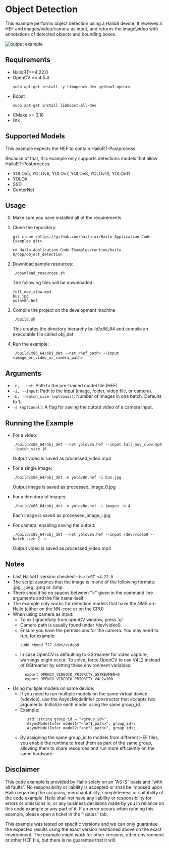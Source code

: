 Object Detection
================
This example performs object detection using a Hailo8 device.
It receives a HEF and images/video/camera as input, and returns the image\video with annotations of detected objects and bounding boxes.

![output example](./obj_det.gif)

Requirements
------------

- HailoRT==4.22.0
- OpenCV >= 4.5.4
    ```shell script
    sudo apt-get install -y libopencv-dev python3-opencv
    ```
- Boost
    ```shell script
    sudo apt-get install libboost-all-dev
    ```
- CMake >= 3.16
- Gtk


Supported Models
----------------
This example expects the HEF to contain HailoRT-Postprocess. 

Because of that, this example only supports detections models that allow HailoRT-Postprocess:
- YOLOv5, YOLOv6, YOLOv7, YOLOv8, YOLOv10, YOLOv11
- YOLOX
- SSD
- CenterNet


Usage
-----
0. Make sure you have installed all of the requirements.

1. Clone the repository:
    ```shell script
    git clone <https://github.com/hailo-ai/Hailo-Application-Code-Examples.git>
        
    cd Hailo-Application-Code-Examples/runtime/hailo-8/cpp/object_detection
    ``` 

2. Download sample resources:
	```shell script
    ./download_resources.sh
    ```
    The following files will be downloaded:
    ```
    full_mov_slow.mp4
    bus.jpg
    yolov8n.hef
    ```

3. Compile the project on the development machine  
	```shell script
    ./build.sh
    ```
	This creates the directory hierarchy build/x86_64 and compile an executable file called obj_det

5. Run the example:

	```shell script
    ./build/x86_64/obj_det --net <hef_path> --input <image_or_video_or_camera_path>
    ```

Arguments
---------

- ``-n, --net``: Path to the pre-trained model file (HEF).
- ``-i, --input``: Path to the input (image, folder, video file, or camera).
- ``-b, --batch_size (optional)``: Number of images in one batch. Defaults to 1.
- ``-s (optional)``: A flag for saving the output video of a camera input.

Running the Example
-------------------
- For a video:
    ```shell script
	./build/x86_64/obj_det --net yolov8n.hef --input full_mov_slow.mp4 --batch_size 16
    ```
    Output video is saved as processed_video.mp4

- For a single image:
    ```shell script
    ./build/x86_64/obj_det -n yolov8n.hef -i bus.jpg
    ```
    Output image is saved as processed_image_0.jpg

- For a directory of images:
    ```shell script
    ./build/x86_64/obj_det -n yolov8n.hef -i images -b 4
    ````
    Each image is saved as processed_image_i.jpg
    
- For camera, enabling saving the output:
    ```shell script
    ./build/x86_64/obj_det --net yolov8n.hef --input /dev/video0 --batch_size 2 -s
    ```
    Output video is saved as processed_video.mp4

Notes
----------------
- Last HailoRT version checked - ``HailoRT v4.22.0``
- The script assumes that the image is in one of the following formats: .jpg, .jpeg, .png or .bmp 
- There should be no spaces between "=" given in the command line arguments and the file name itself
- The example only works for detection models that have the NMS on-Hailo (either on the NN-core or on the CPU)
- When using camera as input:
    - To exit gracefully from openCV window, press 'q'.
    - Camera path is usually found under /dev/video0.
    - Ensure you have the permissions for the camera. You may need to run, for example:
        ```shell script
        sudo chmod 777 /dev/video0
        ```
    - In case OpenCV is defaulting to GStreamer for video capture, warnings might occur.
      To solve, force OpenCV to use V4L2 instead of GStreamer by setting these environment variables:
      ```
        export OPENCV_VIDEOIO_PRIORITY_GSTREAMER=0
        export OPENCV_VIDEOIO_PRIORITY_V4L2=100
      ```
- Using multiple models on same device:
    - If you need to run multiple models on the same virtual device (vdevice), use the AsyncModelInfer constructor that accepts two arguments. Initialize each model using the same group_id. 
    - Example:
      ```
         std::string group_id = "<group_id>";
         AsyncModelInfer model1("<hef1_path>", group_id);
         AsyncModelInfer model2("<hef2_path>", group_id);
      ```
    - By assigning the same group_id to models from different HEF files, you enable the runtime to treat them as part of the same group, allowing them to share resources and run more efficiently on the same hardware.

Disclaimer
----------
This code example is provided by Hailo solely on an “AS IS” basis and “with all faults”. No responsibility or liability is accepted or shall be imposed upon Hailo regarding the accuracy, merchantability, completeness or suitability of the code example. Hailo shall not have any liability or responsibility for errors or omissions in, or any business decisions made by you in reliance on this code example or any part of it. If an error occurs when running this example, please open a ticket in the "Issues" tab.

This example was tested on specific versions and we can only guarantee the expected results using the exact version mentioned above on the exact environment. The example might work for other versions, other environment or other HEF file, but there is no guarantee that it will.
